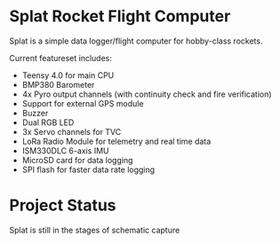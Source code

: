 # Splat Rocket Flight Computer

Splat is a simple data logger/flight computer for hobby-class rockets. 

Current featureset includes:
- Teensy 4.0 for main CPU
- BMP380 Barometer
- 4x Pyro output channels (with continuity check and fire verification)
- Support for external GPS module
- Buzzer
- Dual RGB LED
- 3x Servo channels for TVC
- LoRa Radio Module for telemetry and real time data
- ISM330DLC 6-axis IMU
- MicroSD card for data logging
- SPI flash for faster data rate logging

# Project Status

Splat is still in the stages of schematic capture
